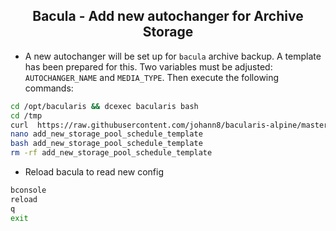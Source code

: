 <h2 align="center">Bacula - Add new autochanger for Archive Storage</h2>


- A new autochanger will be set up for `bacula` archive backup. A template has been prepared for this. Two variables must be adjusted: `AUTOCHANGER_NAME` and `MEDIA_TYPE`. Then execute the following commands:

```bash
cd /opt/bacularis && dcexec bacularis bash
cd /tmp
curl  https://raw.githubusercontent.com/johann8/bacularis-alpine/master/add_new_storage_pool_schedule_template --output add_new_storage_pool_schedule_template
nano add_new_storage_pool_schedule_template
bash add_new_storage_pool_schedule_template
rm -rf add_new_storage_pool_schedule_template
```
- Reload bacula to read new config
```bash
bconsole
reload
q
exit
```
